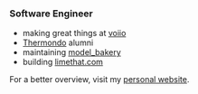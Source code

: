 ### Software Engineer

- making great things at [voiio](https://voiio.de/)
- [Thermondo](https://www.thermondo.de/) alumni
- maintaining [model_bakery](https://github.com/model-bakers/model_bakery)
- building [limethat.com](https://limethat.com/)

For a better overview, visit my [personal website](https://amureki.me/).
